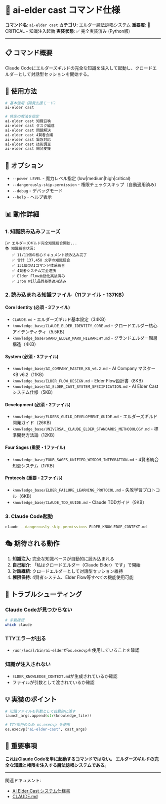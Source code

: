 # 🔮 ai-elder cast コマンド仕様

**コマンド名**: `ai-elder cast`
**カテゴリ**: エルダー魔法詠唱システム
**重要度**: 🔴 CRITICAL - 知識注入起動
**実装状態**: ✅ 完全実装済み (Python版)

---

## 📋 コマンド概要

Claude Codeにエルダーズギルドの完全な知識を注入して起動し、クロードエルダーとして対話型セッションを開始する。

## 🎯 使用方法

```bash
# 基本使用（開発支援モード）
ai-elder cast

# 特定の魔法を指定
ai-elder cast 知識召喚
ai-elder cast タスク編成
ai-elder cast 問題解決
ai-elder cast 4賢者会議
ai-elder cast 緊急対応
ai-elder cast 技術調査
ai-elder cast 開発支援
```

## 🔧 オプション

- `--power LEVEL` - 魔力レベル指定 (low|medium|high|critical)
- `--dangerously-skip-permission` - 権限チェックスキップ（自動適用済み）
- `--debug` - デバッグモード
- `--help` - ヘルプ表示

## 📊 動作詳細

### 1. 知識読み込みフェーズ
```
🧙‍♂️ エルダーズギルド完全知識統合開始...
📚 知識統合状況:
   ✅ 11/11個の核心ドキュメント読み込み完了
   ✅ 合計 137,458 文字の知識統合
   ✅ 131個のAIコマンド体系統合
   ✅ 4賢者システム完全連携
   ✅ Elder Flow自動化実装済み
   ✅ Iron Will品質基準適用済み
```

### 2. 読み込まれる知識ファイル（11ファイル・137KB）

#### Core Identity (必須・3ファイル)
- `CLAUDE.md` - エルダーズギルド基本設定（34KB）
- `knowledge_base/CLAUDE_ELDER_IDENTITY_CORE.md` - クロードエルダー核心アイデンティティ（5.5KB）
- `knowledge_base/GRAND_ELDER_MARU_HIERARCHY.md` - グランドエルダー階層構造（4KB）

#### System (必須・3ファイル)
- `knowledge_base/AI_COMPANY_MASTER_KB_v6.2.md` - AI Company マスターKB v6.2（11KB）
- `knowledge_base/ELDER_FLOW_DESIGN.md` - Elder Flow設計書（8KB）
- `knowledge_base/AI_ELDER_CAST_SYSTEM_SPECIFICATION.md` - AI Elder Cast システム仕様（5KB）

#### Development (必須・2ファイル)
- `knowledge_base/ELDERS_GUILD_DEVELOPMENT_GUIDE.md` - エルダーズギルド開発ガイド（26KB）
- `knowledge_base/UNIVERSAL_CLAUDE_ELDER_STANDARDS_METHODOLOGY.md` - 標準開発方法論（12KB）

#### Four Sages (重要・1ファイル)
- `knowledge_base/FOUR_SAGES_UNIFIED_WISDOM_INTEGRATION.md` - 4賢者統合知恵システム（17KB）

#### Protocols (重要・2ファイル)
- `knowledge_base/ELDER_FAILURE_LEARNING_PROTOCOL.md` - 失敗学習プロトコル（6KB）
- `knowledge_base/CLAUDE_TDD_GUIDE.md` - Claude TDDガイド（9KB）

### 3. Claude Code起動
```bash
claude --dangerously-skip-permissions ELDER_KNOWLEDGE_CONTEXT.md
```

## 🎭 期待される動作

1. **知識注入**: 完全な知識ベースが自動的に読み込まれる
2. **自己紹介**: 「私はクロードエルダー（Claude Elder）です」で開始
3. **対話継続**: クロードエルダーとして対話型セッション維持
4. **権限保持**: 4賢者システム、Elder Flow等すべての機能使用可能

## 🚨 トラブルシューティング

### Claude Codeが見つからない
```bash
# 手動確認
which claude
```

### TTYエラーが出る
- `/usr/local/bin/ai-elder`が`os.execvp`を使用していることを確認

### 知識が注入されない
- `ELDER_KNOWLEDGE_CONTEXT.md`が生成されているか確認
- ファイルが引数として渡されているか確認

## 💡 実装のポイント

```python
# 知識ファイルを引数として自動的に渡す
launch_args.append(str(knowledge_file))

# TTY保持のため os.execvp を使用
os.execvp("ai-elder-cast", cast_args)
```

## 📌 重要事項

**これはClaude Codeを単に起動するコマンドではない。**
**エルダーズギルドの完全な知識と権限を注入する魔法詠唱システムである。**

---

関連ドキュメント:
- [AI Elder Cast システム仕様書](../AI_ELDER_CAST_SYSTEM_SPECIFICATION.md)
- [CLAUDE.md](../../CLAUDE.md)
